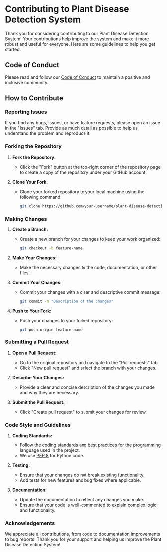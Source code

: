 # Contributing to Plant Disease Detection System

Thank you for considering contributing to our Plant Disease Detection System! Your contributions help improve the system and make it more robust and useful for everyone. Here are some guidelines to help you get started.

## Code of Conduct
Please read and follow our [Code of Conduct](CODE_OF_CONDUCT.md) to maintain a positive and inclusive community.

## How to Contribute

### Reporting Issues
If you find any bugs, issues, or have feature requests, please open an issue in the "Issues" tab. Provide as much detail as possible to help us understand the problem and reproduce it.

### Forking the Repository
1. **Fork the Repository:**
   - Click the "Fork" button at the top-right corner of the repository page to create a copy of the repository under your GitHub account.

2. **Clone Your Fork:**
   - Clone your forked repository to your local machine using the following command:
     ```bash
     git clone https://github.com/your-username/plant-disease-detection.git
     ```

### Making Changes
1. **Create a Branch:**
   - Create a new branch for your changes to keep your work organized:
     ```bash
     git checkout -b feature-name
     ```

2. **Make Your Changes:**
   - Make the necessary changes to the code, documentation, or other files.

3. **Commit Your Changes:**
   - Commit your changes with a clear and descriptive commit message:
     ```bash
     git commit -m "Description of the changes"
     ```

4. **Push to Your Fork:**
   - Push your changes to your forked repository:
     ```bash
     git push origin feature-name
     ```

### Submitting a Pull Request
1. **Open a Pull Request:**
   - Go to the original repository and navigate to the "Pull requests" tab.
   - Click "New pull request" and select the branch with your changes.

2. **Describe Your Changes:**
   - Provide a clear and concise description of the changes you made and why they are necessary.

3. **Submit the Pull Request:**
   - Click "Create pull request" to submit your changes for review.

### Code Style and Guidelines
1. **Coding Standards:**
   - Follow the coding standards and best practices for the programming language used in the project.
   - We use [PEP 8](https://www.python.org/dev/peps/pep-0008/) for Python code.

2. **Testing:**
   - Ensure that your changes do not break existing functionality.
   - Add tests for new features and bug fixes where applicable.

3. **Documentation:**
   - Update the documentation to reflect any changes you make.
   - Ensure that your code is well-commented to explain complex logic and functionality.

### Acknowledgements
We appreciate all contributions, from code to documentation improvements to bug reports. Thank you for your support and helping us improve the Plant Disease Detection System!
